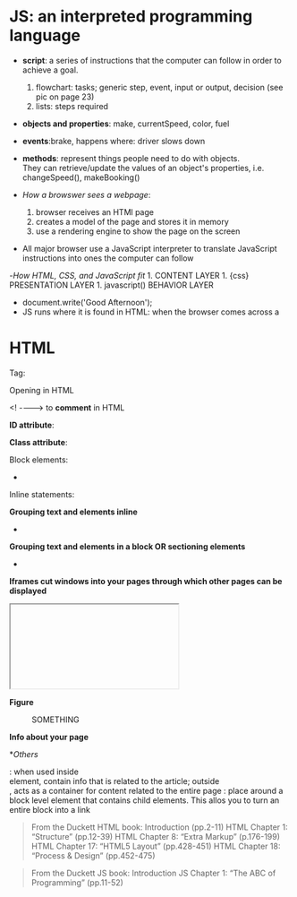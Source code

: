 
# JS: an interpreted programming language
- **script**: a series of instructions that the computer can follow in order to achieve a goal. 
    1. flowchart: tasks; generic step, event, input or output, decision (see pic on page 23)
    1. lists: steps required

- **objects and properties**: make, currentSpeed, color, fuel
- **events**:brake, happens where: driver slows down
- **methods**: represent things people need to do with objects. <br> They can retrieve/update the values of an object's properties, i.e. changeSpeed(), makeBooking()

- *How a browswer sees a webpage*:
    1. browser receives an HTMl page
    2. creates a model of the page and stores it in memory
    3. use a rendering engine to show the page on the screen
- All major browser use a JavaScript interpreter to translate JavaScript instructions into ones the computer can follow

-*How HTML, CSS, and JavaScript fit*
    1. <html> CONTENT LAYER
    1. {css} PRESENTATION LAYER
    1. javascript() BEHAVIOR LAYER
    
- document.write('Good Afternoon');
- JS runs where it is found in HTML: when the browser comes across a <script> element;
    <script src=".js"></script>

 # HTML 
Tag: <element></element>
<!DOCTYPE html> Opening in HTML
<! ----> to **comment** in HTML

**ID attribute**: <p id="pullquote"></p>

**Class attribute**:<p class="important"></p>

Block elements:<ul> <li></li></ul>
Inline statements: <em></em><b></b>

**Grouping text and elements inline**
- <span class="gallery">
    </span>
    
**Grouping text and elements in a block OR sectioning elements**
- <div id="header">
    </div><! --end of header -->
    
**Iframes cut windows into your pages through which other pages can be displayed**
<iframe
        width=""
        height=""
        src="">
</iframe>

**Figure**
<figure>
    <img src=""/>
    <figcaption> SOMETHING </figcaption>
</figure>


**Info about your page**
<meta name=""
      content="">
    
**Others*
<nav></nav>
<article></article>
<section></section>
<hgroup></hgroup>
<aside></aside>: when used inside <article> element, contain info that is related to the article; outside <article>, acts as a container for content related to the entire page
<a href=""></a>: place around a block level element that contains child elements. This allos you to turn an entire block into a link   
    

>From the Duckett HTML book:
>Introduction (pp.2-11)
>HTML Chapter 1: “Structure” (pp.12-39)
>HTML Chapter 8: “Extra Markup” (p.176-199)
>HTML Chapter 17: “HTML5 Layout” (pp.428-451)
>HTML Chapter 18: “Process & Design” (pp.452-475)

>From the Duckett JS book:
>Introduction
>JS Chapter 1: “The ABC of Programming” (pp.11-52)
